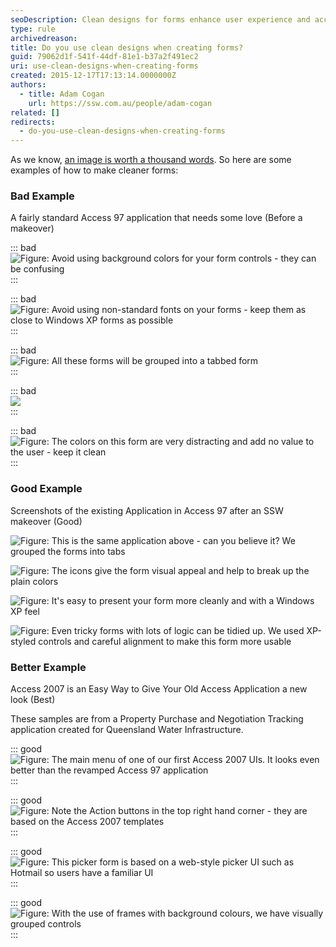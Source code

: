 ```yaml
---
seoDescription: Clean designs for forms enhance user experience and accessibility by using simple layouts, clear typography, and minimal visual distractions.
type: rule
archivedreason:
title: Do you use clean designs when creating forms?
guid: 79062d1f-541f-44df-81e1-b37a2f491ec2
uri: use-clean-designs-when-creating-forms
created: 2015-12-17T17:13:14.0000000Z
authors:
  - title: Adam Cogan
    url: https://ssw.com.au/people/adam-cogan
related: []
redirects:
  - do-you-use-clean-designs-when-creating-forms
---
```


As we know, [an image is worth a thousand words](/use-screenshots-in-your-proposals). So here are some examples of how to make cleaner forms:

<!--endintro-->

### Bad Example

A fairly standard Access 97 application that needs some love (Before a makeover)

::: bad  
![Figure: Avoid using background colors for your form controls - they can be confusing](accessui_candidateedit1_before.gif)  
:::

::: bad  
![Figure: Avoid using non-standard fonts on your forms - keep them as close to Windows XP forms as possible](accessui_candidateedit2_before.gif)  
:::

::: bad  
![Figure: All these forms will be grouped into a tabbed form](accessui_candidateedit3_before.gif)  
:::

::: bad  
![](accessui_candidateedit4_before.gif)  
:::

::: bad  
![Figure: The colors on this form are very distracting and add no value to the user - keep it clean](accessui_candidatesearch_before.gif)  
:::

### Good Example

Screenshots of the existing Application in Access 97 after an SSW makeover (Good)

![Figure: This is the same application above - can you believe it? We grouped the forms into tabs](accessui_candidateedit1_after.gif)

![Figure: The icons give the form visual appeal and help to break up the plain colors](accessui_candidateedit2_after.gif)

![Figure: It's easy to present your form more cleanly and with a Windows XP feel](accessui_candidateedit3_after.gif)

![Figure: Even tricky forms with lots of logic can be tidied up. We used XP-styled controls and careful alignment to make this form more usable](accessui_candidatesearch_after.gif)

### Better Example

Access 2007 is an Easy Way to Give Your Old Access Application a new look (Best)

These samples are from a Property Purchase and Negotiation Tracking application created for Queensland Water Infrastructure.

::: good  
![Figure: The main menu of one of our first Access 2007 UIs. It looks even better than the revamped Access 97 application](Aqua_MainMenu.jpg)  
:::

::: good  
![Figure: Note the Action buttons in the top right hand corner - they are based on the Access 2007 templates](Aqua_Valuation.jpg)  
:::

::: good  
![Figure: This picker form is based on a web-style picker UI such as Hotmail so users have a familiar UI](Aqua_PickerForm.jpg)  
:::

::: good  
![Figure: With the use of frames with background colours, we have visually grouped controls](Aqua_Agreement.jpg)  
:::
